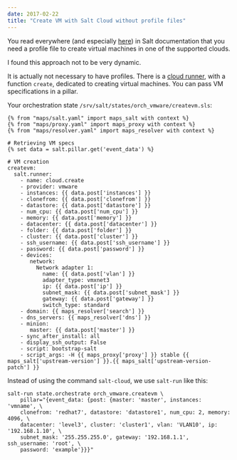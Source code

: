 ```yaml
---
date: 2017-02-22
title: "Create VM with Salt Cloud without profile files"
---
```


You read everywhere (and especially [here](https://docs.saltstack.com/en/latest/topics/cloud/basic.html#creating-a-vm)) in Salt documentation that you need a profile file to create virtual machines in one of the supported clouds.

I found this approach not to be very dynamic.

It is actually not necessary to have profiles. There is a [cloud runner](https://docs.saltstack.com/en/latest/ref/runners/all/salt.runners.cloud.html), with a function `create`, dedicated to creating virtual machines. You can pass VM specifications in a pillar.

Your orchestration state `/srv/salt/states/orch_vmware/createvm.sls`:

```{% from "maps/salt.yaml" import maps_salt with context %}{% from "maps/proxy.yaml" import maps_proxy with context %}{% from "maps/resolver.yaml" import maps_resolver with context %}# Retrieving VM specs{% set data = salt.pillar.get('event_data') %}# VM creationcreatevm:  salt.runner:    - name: cloud.create    - provider: vmware    - instances: {{ data.post['instances'] }}    - clonefrom: {{ data.post['clonefrom'] }}    - datastore: {{ data.post['datastore'] }}    - num_cpu: {{ data.post['num_cpu'] }}    - memory: {{ data.post['memory'] }}    - datacenter: {{ data.post['datacenter'] }}    - folder: {{ data.post['folder'] }}    - cluster: {{ data.post['cluster'] }}    - ssh_username: {{ data.post['ssh_username'] }}    - password: {{ data.post['password'] }}    - devices:       network:         Network adapter 1:           name: {{ data.post['vlan'] }}           adapter_type: vmxnet3           ip: {{ data.post['ip'] }}           subnet_mask: {{ data.post['subnet_mask'] }}           gateway: {{ data.post['gateway'] }}           switch_type: standard    - domain: {{ maps_resolver['search'] }}    - dns_servers: {{ maps_resolver['dns'] }}    - minion:       master: {{ data.post['master'] }}    - sync_after_install: all    - display_ssh_output: False    - script: bootstrap-salt    - script_args: -H {{ maps_proxy['proxy'] }} stable {{ maps_salt['upstream-version'] }}.{{ maps_salt['upstream-version-patch'] }}```

Instead of using the command `salt-cloud`, we use `salt-run` like this:

```
salt-run state.orchestrate orch_vmware.createvm \ 
	pillar="{event_data: {post: {master: 'master', instances: 'vmname', \
	clonefrom: 'redhat7', datastore: 'datastore1', num_cpu: 2, memory: 4096, \
	datacenter: 'level3', cluster: 'cluster1', vlan: 'VLAN10', ip: '192.168.1.10', \
	subnet_mask: '255.255.255.0', gateway: '192.168.1.1', ssh_username: 'root', \
	password: 'example'}}}"
```
